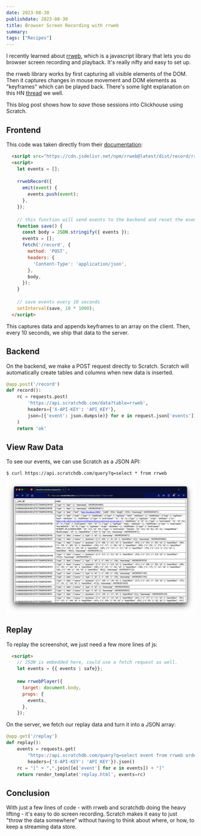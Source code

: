 ```yaml
---
date: 2023-08-30
publishdate: 2023-08-30
title: Browser Screen Recording with rrweb 
summary: 
tags: ["Recipes"]
---
```


I recently learned about [rrweb](https://www.rrweb.io/), which is a javascript library that
lets you do browser screen recording and playback. It's really nifty and easy to set up.

the rrweb library works by first capturing all visible elements of the DOM. Then it captures changes in mouse movement and DOM elements as "keyframes" which can be played back. There's some light explanation on this HN [thread](https://news.ycombinator.com/item?id=32658825) we well.

This blog post shows how to *save* those sessions into Clickhouse using Scratch.

## Frontend

This code was taken directly from their [documentation](https://github.com/rrweb-io/rrweb/blob/master/guide.md):

``` html
  <script src="https://cdn.jsdelivr.net/npm/rrweb@latest/dist/record/rrweb-record.min.js"></script>
  <script>
    let events = [];

    rrwebRecord({
      emit(event) {
        events.push(event);
      },
    });

    // this function will send events to the backend and reset the events array
    function save() {
      const body = JSON.stringify({ events });
      events = [];
      fetch('/record', {
        method: 'POST',
        headers: {
          'Content-Type': 'application/json',
        },
        body,
      });
    }

    // save events every 10 seconds
    setInterval(save, 10 * 1000);
  </script>
```

This captures data and appends keyframes to an array on the client. Then, every 10 seconds, we ship that data to the server.

## Backend

On the backend, we make a POST request directly to Scratch. Scratch will automatically create tables and columns when new data is inserted.

``` python
@app.post('/record')
def record():
    rc = requests.post(
        'https://api.scratchdb.com/data?table=rrweb', 
        headers={'X-API-KEY': 'API_KEY'}, 
        json=[{'event': json.dumps(e)} for e in request.json['events']]
    )
    return 'ok'
```

## View Raw Data

To see our events, we can use Scratch as a JSON API:

```
$ curl https://api.scratchdb.com/query?q=select * from rrweb
```

![rrweb raw data](rrweb.png)

## Replay

To replay the screenshot, we just need a few more lines of js:

``` html
  <script>
    // JSON is embedded here, could use a fetch request as well.
    let events = {{ events | safe}};

    new rrwebPlayer({
      target: document.body,
      props: {
        events,
      },
    });
```

On the server, we fetch our replay data and turn it into a JSON array:

``` python
@app.get('/replay')
def replay():
    events = requests.get(
        "https://api.scratchdb.com/query?q=select event from rrweb order by JSONExtractUInt(event, 'timestamp') asc", 
        headers={'X-API-KEY': 'API_KEY'}).json()
    rc = "[" + ",".join([e['event'] for e in events]) + "]"
    return render_template('replay.html', events=rc)
```

## Conclusion

With just a few lines of code - with rrweb and scratchdb doing the heavy lifting - it's easy to do screen
recording. Scratch makes it easy to just "throw the data somewhere" without having to think about where, or how, 
to keep a streaming data store.
